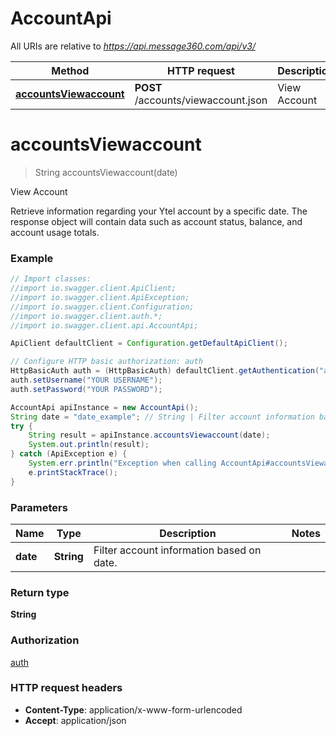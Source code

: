 # AccountApi

All URIs are relative to *https://api.message360.com/api/v3/*

Method | HTTP request | Description
------------- | ------------- | -------------
[**accountsViewaccount**](AccountApi.md#accountsViewaccount) | **POST** /accounts/viewaccount.json | View Account


<a name="accountsViewaccount"></a>
# **accountsViewaccount**
> String accountsViewaccount(date)

View Account

Retrieve information regarding your Ytel account by a specific date. The response object will contain data such as account status, balance, and account usage totals.

### Example
```java
// Import classes:
//import io.swagger.client.ApiClient;
//import io.swagger.client.ApiException;
//import io.swagger.client.Configuration;
//import io.swagger.client.auth.*;
//import io.swagger.client.api.AccountApi;

ApiClient defaultClient = Configuration.getDefaultApiClient();

// Configure HTTP basic authorization: auth
HttpBasicAuth auth = (HttpBasicAuth) defaultClient.getAuthentication("auth");
auth.setUsername("YOUR USERNAME");
auth.setPassword("YOUR PASSWORD");

AccountApi apiInstance = new AccountApi();
String date = "date_example"; // String | Filter account information based on date.
try {
    String result = apiInstance.accountsViewaccount(date);
    System.out.println(result);
} catch (ApiException e) {
    System.err.println("Exception when calling AccountApi#accountsViewaccount");
    e.printStackTrace();
}
```

### Parameters

Name | Type | Description  | Notes
------------- | ------------- | ------------- | -------------
 **date** | **String**| Filter account information based on date. |

### Return type

**String**

### Authorization

[auth](../README.md#auth)

### HTTP request headers

 - **Content-Type**: application/x-www-form-urlencoded
 - **Accept**: application/json


